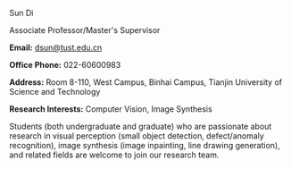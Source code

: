 Sun Di



Associate Professor/Master's Supervisor

**Email:** dsun@tust.edu.cn

**Office Phone:** 022-60600983

**Address:** Room 8-110, West Campus, Binhai Campus, Tianjin University of Science and Technology

**Research Interests:** Computer Vision, Image Synthesis



Students (both undergraduate and graduate) who are passionate about research in visual perception (small object detection, defect/anomaly recognition), image synthesis (image inpainting, line drawing generation), and related fields are welcome to join our research team.
